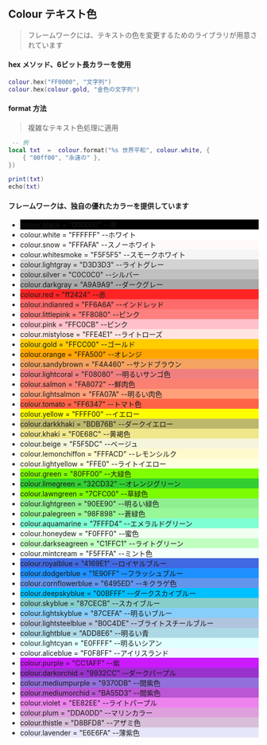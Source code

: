 ## Colour テキスト色

> フレームワークには、テキストの色を変更するためのライブラリが用意されています

#### hex メソッド、6ビット長カラーを使用

```lua
colour.hex("FF0000", "文字列")
colour.hex(colour.gold, "金色の文字列")
```

#### format 方法

> 複雑なテキスト色処理に適用

```lua
 -- 例
local txt  =  colour.format("%s 世界平和", colour.white, {
    { "80ff00", "永遠の" },
})

print(txt)
echo(txt)
```

#### フレームワークは、独自の優れたカラーを提供しています

* <div class="colour" style="background-color:#000000"> colour.black = "000000" --黒</div>
* <div class="colour" style="background-color:#FFFFFF"> colour.white = "FFFFFF" --ホワイト</div>
* <div class="colour" style="background-color:#FFFAFA"> colour.snow = "FFFAFA" --スノーホワイト</div>
* <div class="colour" style="background-color:#F5F5F5"> colour.whitesmoke = "F5F5F5" --スモークホワイト</div>
* <div class="colour" style="background-color:#D3D3D3"> colour.lightgray = "D3D3D3" --ライトグレー</div>
* <div class="colour" style="background-color:#C0C0C0"> colour.silver = "C0C0C0" --シルバー</div>
* <div class="colour" style="background-color:#A9A9A9"> colour.darkgray = "A9A9A9" --ダークグレー</div>
* <div class="colour" style="background-color:#ff2424"> colour.red = "ff2424" --赤</div>
* <div class="colour" style="background-color:#FF6A6A"> colour.indianred = "FF6A6A" --インドレッド</div>
* <div class="colour" style="background-color:#FF8080"> colour.littlepink = "FF8080" --ピンク</div>
* <div class="colour" style="background-color:#FFC0CB"> colour.pink = "FFC0CB" --ピンク</div>
* <div class="colour" style="background-color:#FFE4E1"> colour.mistylose = "FFE4E1" --ライトローズ</div>
* <div class="colour" style="background-color:#FFCC00"> colour.gold = "FFCC00" --ゴールド</div>
* <div class="colour" style="background-color:#FFA500"> colour.orange = "FFA500" --オレンジ</div>
* <div class="colour" style="background-color:#F4A460"> colour.sandybrown = "F4A460" --サンドブラウン</div>
* <div class="colour" style="background-color:#F08080"> colour.lightcoral = "F08080" --明るいサンゴ色</div>
* <div class="colour" style="background-color:#FA8072"> colour.salmon = "FA8072" --鮮肉色</div>
* <div class="colour" style="background-color:#FFA07A"> colour.lightsalmon = "FFA07A" --明るい肉色</div>
* <div class="colour" style="background-color:#FF6347"> colour.tomato = "FF6347" --トマト色</div>
* <div class="colour" style="background-color:#FFFF00"> colour.yellow = "FFFF00" --イエロー</div>
* <div class="colour" style="background-color:#BDB76B"> colour.darkkhaki = "BDB76B" --ダークイエロー</div>
* <div class="colour" style="background-color:#F0E68C"> colour.khaki = "F0E68C" --黄褐色</div>
* <div class="colour" style="background-color:#F5F5DC"> colour.beige = "F5F5DC" --ベージュ</div>
* <div class="colour" style="background-color:#FFFACD"> colour.lemonchiffon = "FFFACD" --レモンシルク</div>
* <div class="colour" style="background-color:#FFFFE0"> colour.lightyellow = "FFE0" --ライトイエロー</div>
* <div class="colour" style="background-color:#80FF00"> colour.green = "80FF00" --大緑色</div>
* <div class="colour" style="background-color:#32CD32"> colour.limegreen = "32CD32" --オレンジグリーン</div>
* <div class="colour" style="background-color:#7CFC00"> colour.lawngreen = "7CFC00" --草緑色</div>
* <div class="colour" style="background-color:#90EE90"> colour.lightgreen = "90EE90" --明るい緑色</div>
* <div class="colour" style="background-color:#98F898"> colour.palegreen = "98F898" --蒼緑色</div>
* <div class="colour" style="background-color:#7FFFD4"> colour.aquamarine = "7FFFD4" --エメラルドグリーン</div>
* <div class="colour" style="background-color:#F0FFF0"> colour.honeydew = "F0FFF0" --蜜色</div>
* <div class="colour" style="background-color:#C1FFC1"> colour.darkseagreen = "C1FFC1" --ライトグリーン</div>
* <div class="colour" style="background-color:#F5FFFA"> colour.mintcream = "F5FFFA" --ミント色</div>
* <div class="colour" style="background-color:#4169E1"> colour.royalblue = "4169E1" --ロイヤルブルー</div>
* <div class="colour" style="background-color:#1E90FF"> colour.dodgerblue = "1E90FF" --フラッシュブルー</div>
* <div class="colour" style="background-color:#6495ED"> colour.cornflowerblue = "6495ED" --キクラゲ色</div>
* <div class="colour" style="background-color:#00BFFF"> colour.deepskyblue = "00BFFF" --ダークスカイブルー</div>
* <div class="colour" style="background-color:#87CECB"> colour.skyblue = "87CECB" --スカイブルー</div>
* <div class="colour" style="background-color:#87CEFA"> colour.lightskyblue = "87CEFA" --明るいブルー</div>
* <div class="colour" style="background-color:#B0C4DE"> colour.lightsteelblue = "B0C4DE" --ブライトスチールブルー</div>
* <div class="colour" style="background-color:#ADD8E6"> colour.lightblue = "ADD8E6" --明るい青</div>
* <div class="colour" style="background-color:#E0FFFF"> colour.lightcyan = "E0FFFF" --明るいシアン</div>
* <div class="colour" style="background-color:#F0F8FF"> colour.aliceblue = "F0F8FF" --アイリスランド</div>
* <div class="colour" style="background-color:#CC1AFF"> colour.purple = "CC1AFF" --紫</div>
* <div class="colour" style="background-color:#9932CC"> colour.darkorchid = "9932CC" --ダークパープル</div>
* <div class="colour" style="background-color:#9370DB"> colour.mediumpurple = "9370DB" --間紫色</div>
* <div class="colour" style="background-color:#BA55D3"> colour.mediumorchid = "BA55D3" --間紫色</div>
* <div class="colour" style="background-color:#EE82EE"> colour.violet = "EE82EE" --ライトパープル</div>
* <div class="colour" style="background-color:#DDA0DD"> colour.plum = "DDA0DD" --マリンカラー</div>
* <div class="colour" style="background-color:#D8BFD8"> colour.thistle = "D8BFD8" --アザミ色</div>
* <div class="colour" style="background-color:#E6E6FA"> colour.lavender = "E6E6FA" --薄紫色</div>
